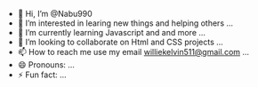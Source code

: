 - 👋 Hi, I’m @Nabu990
- 👀 I’m interested in learing new things and helping others ...
- 🌱 I’m currently learning Javascript and and more ...
- 💞️ I’m looking to collaborate on Html and CSS projects ...
- 📫 How to reach me use my email williekelvin511@gmail.com ...
- 😄 Pronouns: ...
- ⚡ Fun fact: ...

<!---
Nabu990/Nabu990 is a ✨ special ✨ repository because its `README.md` (this file) appears on your GitHub profile.
You can click the Preview link to take a look at your changes.
--->

